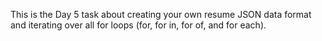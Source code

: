 This is the Day 5 task about creating your own resume JSON data format and iterating over all for loops (for, for in, for of, and for each).
